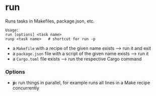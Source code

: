 # run

Runs tasks in Makefiles, package.json, etc.

```
Usage: 
run [options] <task name>
runp <task name>   # shortcut for run -p
```

- a `Makefile` with a recipe of the given name exists --> run it and exit
- a `package.json` file with a script of the given name exists --> run it
- a `Cargo.toml` file exists --> run the respective Cargo command


### Options

- **p:** run things in parallel, for example runs all lines in a Make recipe concurrently
